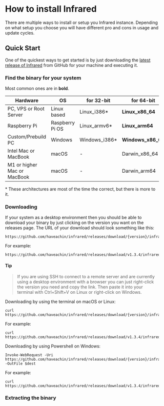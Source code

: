 # How to install Infrared

There are multiple ways to install or setup you Infrared instance. Depending on what setup you choose you will have different pro and cons in usage and update cycles.

## Quick Start

One of the quickest ways to get started is by just downloading the [latest release of Infrared](https://github.com/haveachin/infrared/releases/) from GitHub for your machine and executing it.

### Find the binary for your system

Most common ones are in **bold**.

| Hardware                    | OS              | for 32-bit    | for 64-bit         |
|-----------------------------|-----------------|---------------|--------------------|
| PC, VPS or Root Server      | Linux based     | Linux_i386*   | **Linux_x86_64**   |
| Raspberry Pi                | Raspberry Pi OS | Linux_armv6*  | **Linux_arm64**    |
| Custom/Prebuild PC          | Windows         | Windows_i386* | **Windows_x86_64** |
| Intel Mac or MacBook        | macOS           | -             | Darwin_x86_64      |
| M1 or higher Mac or MacBook | macOS           | -             | Darwin_arm64       |

\* These architectures are most of the time the correct, but there is more to it.

### Downloading

If your system as a desktop environment then you should be able to download your binary by just clicking on the version you want on the releases page.
The URL of your download should look something like this:
```
https://github.com/haveachin/infrared/releases/download/{version}/infrared_{architecture}.tar.gz
```
For example:
```
https://github.com/haveachin/infrared/releases/download/v1.3.4/infrared_Linux_x86_64.tar.gz
```

#### **Tip**
> If you are using SSH to connect to a remote server and are currently using a desktop environment with a browser you can just right-click the version you need and copy the link. Then paste it into your terminal with Ctrl+Shift+V on Linux or right-click on Windows.

Downloading by using the terminal on macOS or Linux:
```
curl https://github.com/haveachin/infrared/releases/download/{version}/infrared_{architecture}.tar.gz
```
For example:
```
curl https://github.com/haveachin/infrared/releases/download/v1.3.4/infrared_Linux_x86_64.tar.gz
```

Downloading by using Powershell on Windows:
```
Invoke-WebRequest -Uri https://github.com/haveachin/infrared/releases/download/{version}/infrared_{architecture}.tar.gz -OutFile $dest 
```
For example:
```
curl https://github.com/haveachin/infrared/releases/download/v1.3.4/infrared_Linux_x86_64.tar.gz
```

### Extracting the binary

